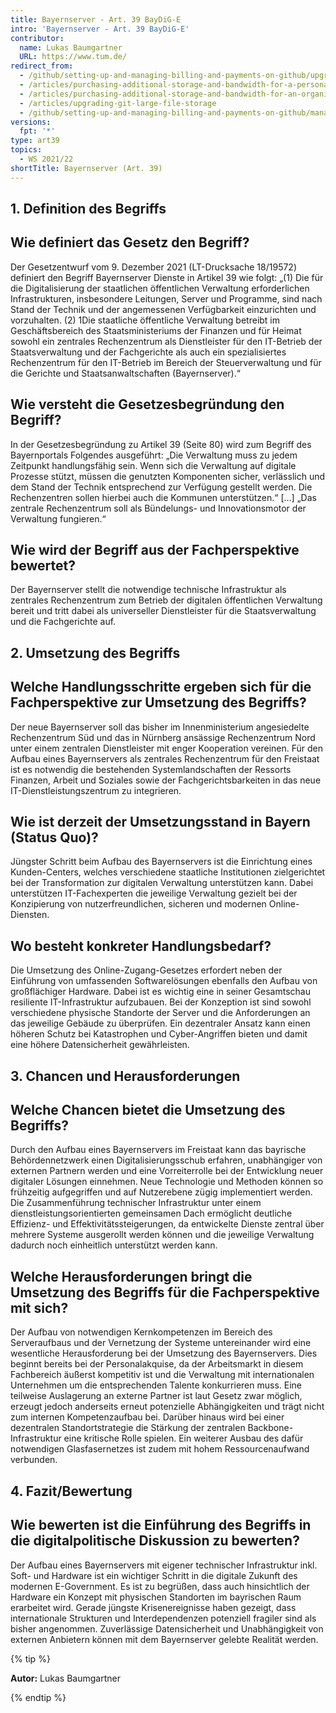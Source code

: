 ```yaml
---
title: Bayernserver - Art. 39 BayDiG-E
intro: 'Bayernserver - Art. 39 BayDiG-E'
contributor:
  name: Lukas Baumgartner
  URL: https://www.tum.de/
redirect_from:
  - /github/setting-up-and-managing-billing-and-payments-on-github/upgrading-git-large-file-storage
  - /articles/purchasing-additional-storage-and-bandwidth-for-a-personal-account/
  - /articles/purchasing-additional-storage-and-bandwidth-for-an-organization/
  - /articles/upgrading-git-large-file-storage
  - /github/setting-up-and-managing-billing-and-payments-on-github/managing-billing-for-git-large-file-storage/upgrading-git-large-file-storage
versions:
  fpt: '*'
type: art39
topics:
  - WS 2021/22
shortTitle: Bayernserver (Art. 39)
---
```


## 1. Definition des Begriffs

## Wie definiert das Gesetz den Begriff?

Der Gesetzentwurf vom 9. Dezember 2021 (LT-Drucksache 18/19572) definiert den Begriff Bayernserver Dienste in Artikel 39 wie folgt: 
„(1) Die für die Digitalisierung der staatlichen öffentlichen Verwaltung erforderlichen Infrastrukturen, insbesondere Leitungen, Server und Programme, sind nach Stand der Technik und der angemessenen Verfügbarkeit einzurichten und vorzuhalten. (2) 1Die staatliche öffentliche Verwaltung betreibt im Geschäftsbereich des Staatsministeriums der Finanzen und für Heimat sowohl ein zentrales Rechenzentrum als Dienstleister für den IT-Betrieb der Staatsverwaltung und der Fachgerichte als auch ein spezialisiertes Rechenzentrum für den IT-Betrieb im Bereich der Steuerverwaltung und für die Gerichte und Staatsanwaltschaften (Bayernserver).“

## Wie versteht die Gesetzesbegründung den Begriff?

In der Gesetzesbegründung zu Artikel 39 (Seite 80) wird zum Begriff des Bayernportals Folgendes ausgeführt: 
„Die Verwaltung muss zu jedem Zeitpunkt handlungsfähig sein. Wenn sich die Verwaltung auf digitale Prozesse stützt, müssen die genutzten Komponenten sicher, verlässlich und dem Stand der Technik entsprechend zur Verfügung gestellt werden. Die Rechenzentren sollen hierbei auch die Kommunen unterstützen.“ […] „Das zentrale Rechenzentrum soll als Bündelungs- und Innovationsmotor der Verwaltung fungieren.“

## Wie wird der Begriff aus der Fachperspektive bewertet?

Der Bayernserver stellt die notwendige technische Infrastruktur als zentrales Rechenzentrum zum Betrieb der digitalen öffentlichen Verwaltung bereit und tritt dabei als universeller Dienstleister für die Staatsverwaltung und die Fachgerichte auf.

## 2. Umsetzung des Begriffs

## Welche Handlungsschritte ergeben sich für die Fachperspektive zur Umsetzung des Begriffs?

Der neue Bayernserver soll das bisher im Innenministerium angesiedelte Rechenzentrum Süd und das in Nürnberg ansässige Rechenzentrum Nord unter einem zentralen Dienstleister mit enger Kooperation vereinen. Für den Aufbau eines Bayernservers als zentrales Rechenzentrum für den Freistaat ist es notwendig die bestehenden Systemlandschaften der Ressorts Finanzen, Arbeit und Soziales sowie der Fachgerichtsbarkeiten in das neue IT-Dienstleistungszentrum zu integrieren. 

## Wie ist derzeit der Umsetzungsstand in Bayern (Status Quo)?

Jüngster Schritt beim Aufbau des Bayernservers ist die Einrichtung eines Kunden-Centers, welches verschiedene staatliche Institutionen zielgerichtet bei der Transformation zur digitalen Verwaltung unterstützen kann. Dabei unterstützen IT-Fachexperten die jeweilige Verwaltung gezielt bei der Konzipierung von nutzerfreundlichen, sicheren und modernen Online-Diensten.

## Wo besteht konkreter Handlungsbedarf?

Die Umsetzung des Online-Zugang-Gesetzes erfordert neben der Einführung von umfassenden Softwarelösungen ebenfalls den Aufbau von großflächiger Hardware. Dabei ist es wichtig eine in seiner Gesamtschau resiliente IT-Infrastruktur aufzubauen. Bei der Konzeption ist sind sowohl verschiedene physische Standorte der Server und die Anforderungen an das jeweilige Gebäude zu überprüfen. Ein dezentraler Ansatz kann einen höheren Schutz bei Katastrophen und Cyber-Angriffen bieten und damit eine höhere Datensicherheit gewährleisten. 

## 3. Chancen und Herausforderungen

## Welche Chancen bietet die Umsetzung des Begriffs?

Durch den Aufbau eines Bayernservers im Freistaat kann das bayrische Behördennetzwerk einen Digitalisierungsschub erfahren, unabhängiger von externen Partnern werden und eine Vorreiterrolle bei der Entwicklung neuer digitaler Lösungen einnehmen. Neue Technologie und Methoden können so frühzeitig aufgegriffen und auf Nutzerebene zügig implementiert werden. Die Zusammenführung technischer Infrastruktur unter einem dienstleistungsorientierten gemeinsamen Dach ermöglicht deutliche Effizienz- und Effektivitätssteigerungen, da entwickelte Dienste zentral über mehrere Systeme ausgerollt werden können und die jeweilige Verwaltung dadurch noch einheitlich unterstützt werden kann.

## Welche Herausforderungen bringt die Umsetzung des Begriffs für die Fachperspektive mit sich?

Der Aufbau von notwendigen Kernkompetenzen im Bereich des Serveraufbaus und der Vernetzung der Systeme untereinander wird eine wesentliche Herausforderung bei der Umsetzung des Bayernservers. Dies beginnt bereits bei der Personalakquise, da der Arbeitsmarkt in diesem Fachbereich äußerst kompetitiv ist und die Verwaltung mit internationalen Unternehmen um die entsprechenden Talente konkurrieren muss. Eine teilweise Auslagerung an externe Partner ist laut Gesetz zwar möglich, erzeugt jedoch anderseits erneut potenzielle Abhängigkeiten und trägt nicht zum internen Kompetenzaufbau bei.
Darüber hinaus wird bei einer dezentralen Standortstrategie die Stärkung der zentralen Backbone-Infrastruktur eine kritische Rolle spielen. Ein weiterer Ausbau des dafür notwendigen Glasfasernetzes ist zudem mit hohem Ressourcenaufwand verbunden.

## 4. Fazit/Bewertung

## Wie bewerten ist die Einführung des Begriffs in die digitalpolitische Diskussion zu bewerten?

Der Aufbau eines Bayernservers mit eigener technischer Infrastruktur inkl. Soft- und Hardware ist ein wichtiger Schritt in die digitale Zukunft des modernen E-Government. Es ist zu begrüßen, dass auch hinsichtlich der Hardware ein Konzept mit physischen Standorten im bayrischen Raum erarbeitet wird. Gerade jüngste Krisenereignisse haben gezeigt, dass internationale Strukturen und Interdependenzen potenziell fragiler sind als bisher angenommen. 
Zuverlässige Datensicherheit und Unabhängigkeit von externen Anbietern können mit dem Bayernserver gelebte Realität werden. 

{% tip %}

**Autor:** Lukas Baumgartner

{% endtip %}
